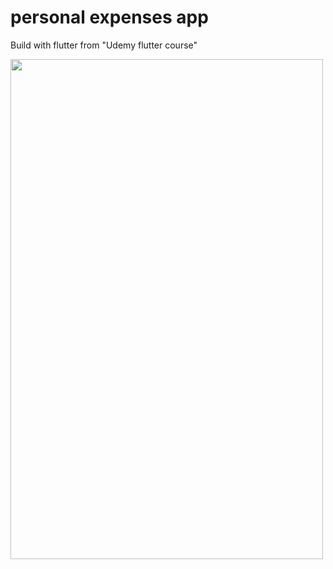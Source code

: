 # personal expenses app
Build with flutter 
from "Udemy flutter course"

<img src="https://raw.github.com/oussamabng/Personal-Expenses/master/Pictures/1.png" width="500" height="800">
